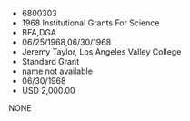 * 6800303
* 1968 Institutional Grants For Science
* BFA,DGA
* 06/25/1968,06/30/1968
* Jeremy Taylor, Los Angeles Valley College
* Standard Grant
*   name not available
* 06/30/1968
* USD 2,000.00

NONE